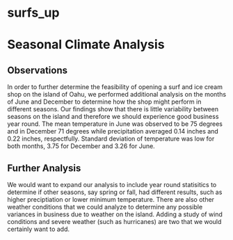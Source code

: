 # surfs_up
# Seasonal Climate Analysis

## Observations
In order to further determine the feasibility of opening a surf and ice cream shop on the island of Oahu, we performed additional analysis on the months of June and December to determine how the shop might perform in different seasons. Our findings show that there is little variability between seasons on the island and therefore we should experience good business year round.  The mean temperature in June was observed to be 75 degrees and in December 71 degrees while precipitation averaged 0.14 inches and 0.22 inches, respectfully. Standard deviation of temperature was low for both months, 3.75 for December and 3.26 for June.

## Further Analysis
We would want to expand our analysis to include year round statisitics to determine if other seasons, say spring or fall, had different results, such as higher preciptiation or lower minimum temperature. There are also other weather conditions that we could analyze to determine any possible variances in business due to weather on the island. Adding a study of wind conditions and severe weather (such as hurricanes) are two that we would certainly want to add.
